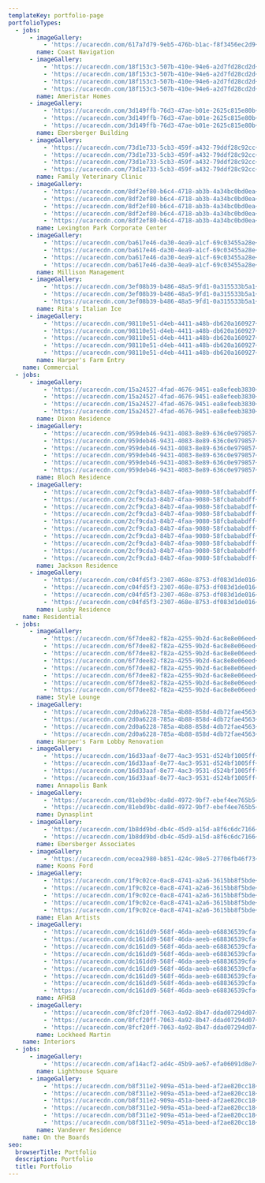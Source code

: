 ```yaml
---
templateKey: portfolio-page
portfolioTypes:
  - jobs:
      - imageGallery:
          - 'https://ucarecdn.com/617a7d79-9eb5-476b-b1ac-f8f3456ec2d9~1/nth/0/'
        name: Coast Navigation
      - imageGallery:
          - 'https://ucarecdn.com/18f153c3-507b-410e-94e6-a2d7fd28cd2d~4/nth/0/'
          - 'https://ucarecdn.com/18f153c3-507b-410e-94e6-a2d7fd28cd2d~4/nth/1/'
          - 'https://ucarecdn.com/18f153c3-507b-410e-94e6-a2d7fd28cd2d~4/nth/2/'
          - 'https://ucarecdn.com/18f153c3-507b-410e-94e6-a2d7fd28cd2d~4/nth/3/'
        name: Ameristar Homes
      - imageGallery:
          - 'https://ucarecdn.com/3d149ffb-76d3-47ae-b01e-2625c815e80b~3/nth/0/'
          - 'https://ucarecdn.com/3d149ffb-76d3-47ae-b01e-2625c815e80b~3/nth/1/'
          - 'https://ucarecdn.com/3d149ffb-76d3-47ae-b01e-2625c815e80b~3/nth/2/'
        name: Ebersberger Building
      - imageGallery:
          - 'https://ucarecdn.com/73d1e733-5cb3-459f-a432-79ddf28c92cc~4/nth/0/'
          - 'https://ucarecdn.com/73d1e733-5cb3-459f-a432-79ddf28c92cc~4/nth/1/'
          - 'https://ucarecdn.com/73d1e733-5cb3-459f-a432-79ddf28c92cc~4/nth/2/'
          - 'https://ucarecdn.com/73d1e733-5cb3-459f-a432-79ddf28c92cc~4/nth/3/'
        name: Family Veterinary Clinic
      - imageGallery:
          - 'https://ucarecdn.com/8df2ef80-b6c4-4718-ab3b-4a34bc0bd0ea~5/nth/0/'
          - 'https://ucarecdn.com/8df2ef80-b6c4-4718-ab3b-4a34bc0bd0ea~5/nth/1/'
          - 'https://ucarecdn.com/8df2ef80-b6c4-4718-ab3b-4a34bc0bd0ea~5/nth/2/'
          - 'https://ucarecdn.com/8df2ef80-b6c4-4718-ab3b-4a34bc0bd0ea~5/nth/3/'
          - 'https://ucarecdn.com/8df2ef80-b6c4-4718-ab3b-4a34bc0bd0ea~5/nth/4/'
        name: Lexington Park Corporate Center
      - imageGallery:
          - 'https://ucarecdn.com/ba617e46-da30-4ea9-a1cf-69c03455a28e~4/nth/0/'
          - 'https://ucarecdn.com/ba617e46-da30-4ea9-a1cf-69c03455a28e~4/nth/1/'
          - 'https://ucarecdn.com/ba617e46-da30-4ea9-a1cf-69c03455a28e~4/nth/2/'
          - 'https://ucarecdn.com/ba617e46-da30-4ea9-a1cf-69c03455a28e~4/nth/3/'
        name: Millison Management
      - imageGallery:
          - 'https://ucarecdn.com/3ef08b39-b486-48a5-9fd1-0a315533b5a1~3/nth/0/'
          - 'https://ucarecdn.com/3ef08b39-b486-48a5-9fd1-0a315533b5a1~3/nth/1/'
          - 'https://ucarecdn.com/3ef08b39-b486-48a5-9fd1-0a315533b5a1~3/nth/2/'
        name: Rita's Italian Ice
      - imageGallery:
          - 'https://ucarecdn.com/98110e51-d4eb-4411-a48b-db620a160927~5/nth/0/'
          - 'https://ucarecdn.com/98110e51-d4eb-4411-a48b-db620a160927~5/nth/1/'
          - 'https://ucarecdn.com/98110e51-d4eb-4411-a48b-db620a160927~5/nth/2/'
          - 'https://ucarecdn.com/98110e51-d4eb-4411-a48b-db620a160927~5/nth/3/'
          - 'https://ucarecdn.com/98110e51-d4eb-4411-a48b-db620a160927~5/nth/4/'
        name: Harper's Farm Entry
    name: Commercial
  - jobs:
      - imageGallery:
          - 'https://ucarecdn.com/15a24527-4fad-4676-9451-ea8efeeb3830~4/nth/0/'
          - 'https://ucarecdn.com/15a24527-4fad-4676-9451-ea8efeeb3830~4/nth/1/'
          - 'https://ucarecdn.com/15a24527-4fad-4676-9451-ea8efeeb3830~4/nth/2/'
          - 'https://ucarecdn.com/15a24527-4fad-4676-9451-ea8efeeb3830~4/nth/3/'
        name: Dixon Residence
      - imageGallery:
          - 'https://ucarecdn.com/959deb46-9431-4083-8e89-636c0e979857~6/nth/0/'
          - 'https://ucarecdn.com/959deb46-9431-4083-8e89-636c0e979857~6/nth/1/'
          - 'https://ucarecdn.com/959deb46-9431-4083-8e89-636c0e979857~6/nth/2/'
          - 'https://ucarecdn.com/959deb46-9431-4083-8e89-636c0e979857~6/nth/3/'
          - 'https://ucarecdn.com/959deb46-9431-4083-8e89-636c0e979857~6/nth/4/'
          - 'https://ucarecdn.com/959deb46-9431-4083-8e89-636c0e979857~6/nth/5/'
        name: Bloch Residence
      - imageGallery:
          - 'https://ucarecdn.com/2cf9cda3-84b7-4faa-9080-58fcbababdff~10/nth/0/'
          - 'https://ucarecdn.com/2cf9cda3-84b7-4faa-9080-58fcbababdff~10/nth/1/'
          - 'https://ucarecdn.com/2cf9cda3-84b7-4faa-9080-58fcbababdff~10/nth/2/'
          - 'https://ucarecdn.com/2cf9cda3-84b7-4faa-9080-58fcbababdff~10/nth/3/'
          - 'https://ucarecdn.com/2cf9cda3-84b7-4faa-9080-58fcbababdff~10/nth/4/'
          - 'https://ucarecdn.com/2cf9cda3-84b7-4faa-9080-58fcbababdff~10/nth/5/'
          - 'https://ucarecdn.com/2cf9cda3-84b7-4faa-9080-58fcbababdff~10/nth/6/'
          - 'https://ucarecdn.com/2cf9cda3-84b7-4faa-9080-58fcbababdff~10/nth/7/'
          - 'https://ucarecdn.com/2cf9cda3-84b7-4faa-9080-58fcbababdff~10/nth/8/'
          - 'https://ucarecdn.com/2cf9cda3-84b7-4faa-9080-58fcbababdff~10/nth/9/'
        name: Jackson Residence
      - imageGallery:
          - 'https://ucarecdn.com/c04fd5f3-2307-468e-8753-df083d1de016~4/nth/0/'
          - 'https://ucarecdn.com/c04fd5f3-2307-468e-8753-df083d1de016~4/nth/1/'
          - 'https://ucarecdn.com/c04fd5f3-2307-468e-8753-df083d1de016~4/nth/2/'
          - 'https://ucarecdn.com/c04fd5f3-2307-468e-8753-df083d1de016~4/nth/3/'
        name: Lusby Residence
    name: Residential
  - jobs:
      - imageGallery:
          - 'https://ucarecdn.com/6f7dee82-f82a-4255-9b2d-6ac8e8e06eed~8/nth/0/'
          - 'https://ucarecdn.com/6f7dee82-f82a-4255-9b2d-6ac8e8e06eed~8/nth/1/'
          - 'https://ucarecdn.com/6f7dee82-f82a-4255-9b2d-6ac8e8e06eed~8/nth/2/'
          - 'https://ucarecdn.com/6f7dee82-f82a-4255-9b2d-6ac8e8e06eed~8/nth/3/'
          - 'https://ucarecdn.com/6f7dee82-f82a-4255-9b2d-6ac8e8e06eed~8/nth/4/'
          - 'https://ucarecdn.com/6f7dee82-f82a-4255-9b2d-6ac8e8e06eed~8/nth/5/'
          - 'https://ucarecdn.com/6f7dee82-f82a-4255-9b2d-6ac8e8e06eed~8/nth/6/'
          - 'https://ucarecdn.com/6f7dee82-f82a-4255-9b2d-6ac8e8e06eed~8/nth/7/'
        name: Style Lounge
      - imageGallery:
          - 'https://ucarecdn.com/2d0a6228-785a-4b88-858d-4db72fae4563~4/nth/0/'
          - 'https://ucarecdn.com/2d0a6228-785a-4b88-858d-4db72fae4563~4/nth/1/'
          - 'https://ucarecdn.com/2d0a6228-785a-4b88-858d-4db72fae4563~4/nth/2/'
          - 'https://ucarecdn.com/2d0a6228-785a-4b88-858d-4db72fae4563~4/nth/3/'
        name: Harper's Farm Lobby Renovation
      - imageGallery:
          - 'https://ucarecdn.com/16d33aaf-8e77-4ac3-9531-d524bf1005ff~4/nth/0/'
          - 'https://ucarecdn.com/16d33aaf-8e77-4ac3-9531-d524bf1005ff~4/nth/1/'
          - 'https://ucarecdn.com/16d33aaf-8e77-4ac3-9531-d524bf1005ff~4/nth/2/'
          - 'https://ucarecdn.com/16d33aaf-8e77-4ac3-9531-d524bf1005ff~4/nth/3/'
        name: Annapolis Bank
      - imageGallery:
          - 'https://ucarecdn.com/81ebd9bc-da8d-4972-9bf7-ebef4ee765b5~2/nth/0/'
          - 'https://ucarecdn.com/81ebd9bc-da8d-4972-9bf7-ebef4ee765b5~2/nth/1/'
        name: Dynasplint
      - imageGallery:
          - 'https://ucarecdn.com/1b8dd9bd-db4c-45d9-a15d-a8f6c6dc7166~2/nth/0/'
          - 'https://ucarecdn.com/1b8dd9bd-db4c-45d9-a15d-a8f6c6dc7166~2/nth/1/'
        name: Ebersberger Associates
      - imageGallery:
          - 'https://ucarecdn.com/ecea2980-b851-424c-98e5-27706fb46f73~1/nth/0/'
        name: Koons Ford
      - imageGallery:
          - 'https://ucarecdn.com/1f9c02ce-0ac8-4741-a2a6-3615bb8f5bde~5/nth/0/'
          - 'https://ucarecdn.com/1f9c02ce-0ac8-4741-a2a6-3615bb8f5bde~5/nth/1/'
          - 'https://ucarecdn.com/1f9c02ce-0ac8-4741-a2a6-3615bb8f5bde~5/nth/2/'
          - 'https://ucarecdn.com/1f9c02ce-0ac8-4741-a2a6-3615bb8f5bde~5/nth/3/'
          - 'https://ucarecdn.com/1f9c02ce-0ac8-4741-a2a6-3615bb8f5bde~5/nth/4/'
        name: Elan Artists
      - imageGallery:
          - 'https://ucarecdn.com/dc161dd9-568f-46da-aeeb-e68836539cfa~9/nth/0/'
          - 'https://ucarecdn.com/dc161dd9-568f-46da-aeeb-e68836539cfa~9/nth/1/'
          - 'https://ucarecdn.com/dc161dd9-568f-46da-aeeb-e68836539cfa~9/nth/2/'
          - 'https://ucarecdn.com/dc161dd9-568f-46da-aeeb-e68836539cfa~9/nth/3/'
          - 'https://ucarecdn.com/dc161dd9-568f-46da-aeeb-e68836539cfa~9/nth/4/'
          - 'https://ucarecdn.com/dc161dd9-568f-46da-aeeb-e68836539cfa~9/nth/5/'
          - 'https://ucarecdn.com/dc161dd9-568f-46da-aeeb-e68836539cfa~9/nth/6/'
          - 'https://ucarecdn.com/dc161dd9-568f-46da-aeeb-e68836539cfa~9/nth/7/'
          - 'https://ucarecdn.com/dc161dd9-568f-46da-aeeb-e68836539cfa~9/nth/8/'
        name: AFHSB
      - imageGallery:
          - 'https://ucarecdn.com/8fcf20ff-7063-4a92-8b47-ddad07294d07~3/nth/0/'
          - 'https://ucarecdn.com/8fcf20ff-7063-4a92-8b47-ddad07294d07~3/nth/1/'
          - 'https://ucarecdn.com/8fcf20ff-7063-4a92-8b47-ddad07294d07~3/nth/2/'
        name: Lockheed Martin
    name: Interiors
  - jobs:
      - imageGallery:
          - 'https://ucarecdn.com/af14acf2-ad4c-45b9-ae67-efa06091d8e7~1/nth/0/'
        name: Lighthouse Square
      - imageGallery:
          - 'https://ucarecdn.com/b8f311e2-909a-451a-beed-af2ae820cc18~6/nth/0/'
          - 'https://ucarecdn.com/b8f311e2-909a-451a-beed-af2ae820cc18~6/nth/1/'
          - 'https://ucarecdn.com/b8f311e2-909a-451a-beed-af2ae820cc18~6/nth/2/'
          - 'https://ucarecdn.com/b8f311e2-909a-451a-beed-af2ae820cc18~6/nth/3/'
          - 'https://ucarecdn.com/b8f311e2-909a-451a-beed-af2ae820cc18~6/nth/4/'
          - 'https://ucarecdn.com/b8f311e2-909a-451a-beed-af2ae820cc18~6/nth/5/'
        name: Vandever Residence
    name: On the Boards
seo:
  browserTitle: Portfolio
  description: Portfolio
  title: Portfolio
---
```


